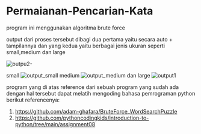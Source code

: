 # Permaianan-Pencarian-Kata
program ini menggunakan algoritma brute force

output dari proses tersebut dibagi dua pertama yaitu secara auto + tampilannya dan yang kedua yaitu berbagai jenis ukuran seperti small,medium dan large

![outpu2-](https://user-images.githubusercontent.com/56635757/230074441-25c243bd-6595-42d6-8c55-9b2d7ca32b52.png)

small
![output_small](https://user-images.githubusercontent.com/56635757/230074466-9acda76b-d01c-41ef-aef8-4286b401718b.png)
medium
![output_medium](https://user-images.githubusercontent.com/56635757/230074512-792598ab-95fa-4d42-8b72-793c0cceb472.png)
dan large
![output1](https://user-images.githubusercontent.com/56635757/230074603-e0ad62f9-2ca3-4403-8023-c3705c129c2b.png)


program yang di atas reference dari sebuah program yang sudah ada dengan hal tersebut dapat melatih mengoding bahasa pemrograman python
berikut referencenya:
1. https://github.com/adam-ghafara/BruteForce_WordSearchPuzzle
2. https://github.com/pythoncodingkids/introduction-to-python/tree/main/assignment08

